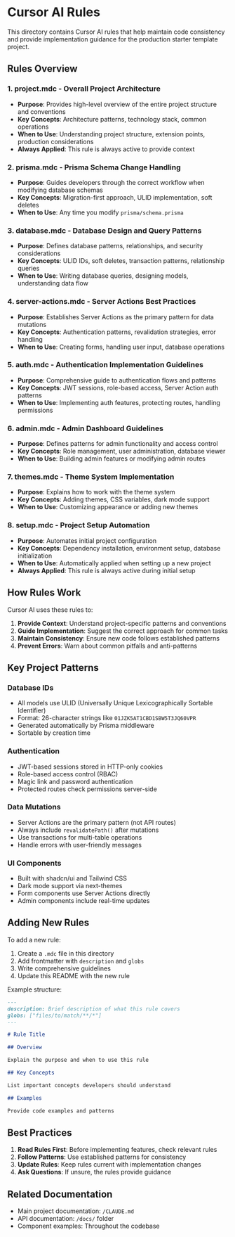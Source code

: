 # Cursor AI Rules

This directory contains Cursor AI rules that help maintain code consistency and provide implementation guidance for the production starter template project.

## Rules Overview

### 1. **project.mdc** - Overall Project Architecture

- **Purpose**: Provides high-level overview of the entire project structure and conventions
- **Key Concepts**: Architecture patterns, technology stack, common operations
- **When to Use**: Understanding project structure, extension points, production considerations
- **Always Applied**: This rule is always active to provide context

### 2. **prisma.mdc** - Prisma Schema Change Handling

- **Purpose**: Guides developers through the correct workflow when modifying database schemas
- **Key Concepts**: Migration-first approach, ULID implementation, soft deletes
- **When to Use**: Any time you modify `prisma/schema.prisma`

### 3. **database.mdc** - Database Design and Query Patterns

- **Purpose**: Defines database patterns, relationships, and security considerations
- **Key Concepts**: ULID IDs, soft deletes, transaction patterns, relationship queries
- **When to Use**: Writing database queries, designing models, understanding data flow

### 4. **server-actions.mdc** - Server Actions Best Practices

- **Purpose**: Establishes Server Actions as the primary pattern for data mutations
- **Key Concepts**: Authentication patterns, revalidation strategies, error handling
- **When to Use**: Creating forms, handling user input, database operations

### 5. **auth.mdc** - Authentication Implementation Guidelines

- **Purpose**: Comprehensive guide to authentication flows and patterns
- **Key Concepts**: JWT sessions, role-based access, Server Action auth patterns
- **When to Use**: Implementing auth features, protecting routes, handling permissions

### 6. **admin.mdc** - Admin Dashboard Guidelines

- **Purpose**: Defines patterns for admin functionality and access control
- **Key Concepts**: Role management, user administration, database viewer
- **When to Use**: Building admin features or modifying admin routes

### 7. **themes.mdc** - Theme System Implementation

- **Purpose**: Explains how to work with the theme system
- **Key Concepts**: Adding themes, CSS variables, dark mode support
- **When to Use**: Customizing appearance or adding new themes

### 8. **setup.mdc** - Project Setup Automation

- **Purpose**: Automates initial project configuration
- **Key Concepts**: Dependency installation, environment setup, database initialization
- **When to Use**: Automatically applied when setting up a new project
- **Always Applied**: This rule is always active during initial setup

## How Rules Work

Cursor AI uses these rules to:

1. **Provide Context**: Understand project-specific patterns and conventions
2. **Guide Implementation**: Suggest the correct approach for common tasks
3. **Maintain Consistency**: Ensure new code follows established patterns
4. **Prevent Errors**: Warn about common pitfalls and anti-patterns

## Key Project Patterns

### Database IDs

- All models use ULID (Universally Unique Lexicographically Sortable Identifier)
- Format: 26-character strings like `01JZK5AT1CBD1SBW5T3JQ60VPR`
- Generated automatically by Prisma middleware
- Sortable by creation time

### Authentication

- JWT-based sessions stored in HTTP-only cookies
- Role-based access control (RBAC)
- Magic link and password authentication
- Protected routes check permissions server-side

### Data Mutations

- Server Actions are the primary pattern (not API routes)
- Always include `revalidatePath()` after mutations
- Use transactions for multi-table operations
- Handle errors with user-friendly messages

### UI Components

- Built with shadcn/ui and Tailwind CSS
- Dark mode support via next-themes
- Form components use Server Actions directly
- Admin components include real-time updates

## Adding New Rules

To add a new rule:

1. Create a `.mdc` file in this directory
2. Add frontmatter with `description` and `globs`
3. Write comprehensive guidelines
4. Update this README with the new rule

Example structure:

```markdown
---
description: Brief description of what this rule covers
globs: ["files/to/match/**/*"]
---

# Rule Title

## Overview

Explain the purpose and when to use this rule

## Key Concepts

List important concepts developers should understand

## Examples

Provide code examples and patterns
```

## Best Practices

1. **Read Rules First**: Before implementing features, check relevant rules
2. **Follow Patterns**: Use established patterns for consistency
3. **Update Rules**: Keep rules current with implementation changes
4. **Ask Questions**: If unsure, the rules provide guidance

## Related Documentation

- Main project documentation: `/CLAUDE.md`
- API documentation: `/docs/` folder
- Component examples: Throughout the codebase

